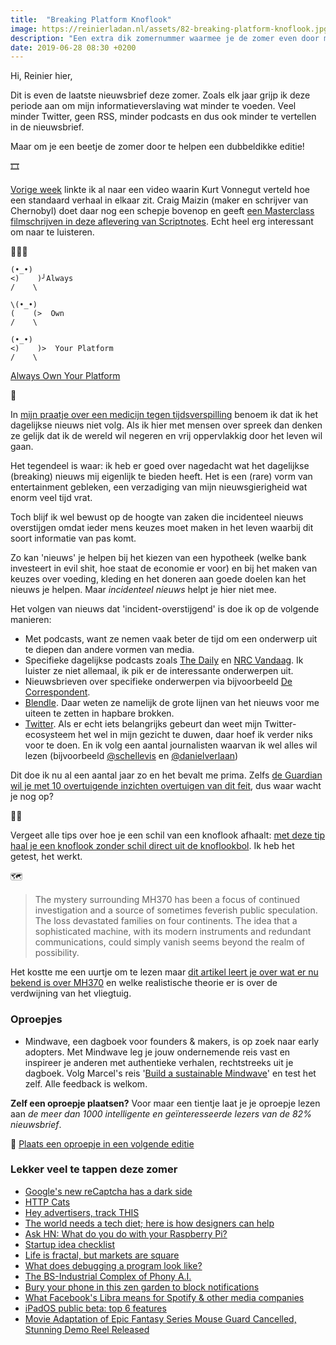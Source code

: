 ```yaml
---
title:  "Breaking Platform Knoflook"
image: https://reinierladan.nl/assets/82-breaking-platform-knoflook.jpg
description: "Een extra dik zomernummer waarmee je de zomer even door moet komen"
date: 2019-06-28 08:30 +0200
---
```


Hi, Reinier hier,

Dit is even de laatste nieuwsbrief deze zomer. Zoals elk jaar grijp ik deze periode aan om mijn informatieverslaving wat minder te voeden. Veel minder Twitter, geen RSS, minder podcasts en dus ook minder te vertellen in de nieuwsbrief. 

Maar om je een beetje de zomer door te helpen een dubbeldikke editie!

🎞

[Vorige week](https://reinierladan.nl/2019/06/21/verhaal-privacydraken-bloedgeld) linkte ik al naar een video waarin Kurt Vonnegut verteld hoe een standaard verhaal in elkaar zit. Craig Maizin (maker en schrijver van Chernobyl) doet daar nog een schepje bovenop en geeft [een Masterclass filmschrijven in deze aflevering van Scriptnotes](https://castro.fm/episode/szkGyw). Echt heel erg interessant om naar te luisteren.

🕺💃🕺

```
(•_•)
<)    )╯Always
/    \

\(•_•)
(    (>  Own
/    \

(•_•)
<)    )>  Your Platform
/    \
```

[Always Own Your Platform](http://www.alwaysownyourplatform.com/)

📰

In [mijn praatje over een medicijn tegen tijdsverspilling](https://reinierladan.nl/2019/06/06/medicijn-tegen-tijdsverspilling) benoem ik dat ik het dagelijkse nieuws niet volg. Als ik hier met mensen over spreek dan denken ze gelijk dat ik de wereld wil negeren en vrij oppervlakkig door het leven wil gaan. 

Het tegendeel is waar: ik heb er goed over nagedacht wat het dagelijkse (breaking) nieuws mij eigenlijk te bieden heeft. Het is een (rare) vorm van entertainment gebleken, een verzadiging van mijn nieuwsgierigheid wat enorm veel tijd vrat.

Toch blijf ik wel bewust op de hoogte van zaken die incidenteel nieuws overstijgen omdat ieder mens keuzes moet maken in het leven waarbij dit soort informatie van pas komt. 

Zo kan 'nieuws' je helpen bij het kiezen van een hypotheek (welke bank investeert in evil shit, hoe staat de economie er voor) en bij het maken van keuzes over voeding, kleding en het doneren aan goede doelen kan het nieuws je helpen. Maar *incidenteel nieuws* helpt je hier niet mee.

Het volgen van nieuws dat 'incident-overstijgend' is doe ik op de volgende manieren:

- Met podcasts, want ze nemen vaak beter de tijd om een onderwerp uit te diepen dan andere vormen van media.
- Specifieke dagelijkse podcasts zoals [The Daily](https://www.nytimes.com/column/the-daily) en [NRC Vandaag](https://www.nrc.nl/rubriek/podcast-vandaag/). Ik luister ze niet allemaal, ik pik er de interessante onderwerpen uit.
- Nieuwsbrieven over specifieke onderwerpen via bijvoorbeeld [De Correspondent](https://decorrespondent.nl).
- [Blendle](https://blendle.nl). Daar weten ze namelijk de grote lijnen van het nieuws voor me uiteen te zetten in hapbare brokken.
- [Twitter](https://twitter.com). Als er echt iets belangrijks gebeurt dan weet mijn Twitter-ecosysteem het wel in mijn gezicht te duwen, daar hoef ik verder niks voor te doen. En ik volg een aantal journalisten waarvan ik wel alles wil lezen (bijvoorbeeld [@schellevis](https://twitter.com/schellevis) en [@danielverlaan](https://twitter.com/danielverlaan))

Dit doe ik nu al een aantal jaar zo en het bevalt me prima. Zelfs [de Guardian wil je met 10 overtuigende inzichten overtuigen van dit feit](https://www.theguardian.com/media/2013/apr/12/news-is-bad-rolf-dobelli), dus waar wacht je nog op?

👨‍🍳

Vergeet alle tips over hoe je een schil van een knoflook afhaalt: [met deze tip haal je een knoflook zonder schil direct uit de knoflookbol](https://twitter.com/VPestilenZ/status/1140437217619390465). Ik heb het getest, het werkt.

🗺

> The mystery surrounding MH370 has been a focus of continued investigation and a source of sometimes feverish public speculation. The loss devastated families on four continents. The idea that a sophisticated machine, with its modern instruments and redundant communications, could simply vanish seems beyond the realm of possibility.

Het kostte me een uurtje om te lezen maar [dit artikel leert je over wat er nu bekend is over MH370](https://www.theatlantic.com/magazine/archive/2019/07/mh370-malaysia-airlines/590653/) en welke realistische theorie er is over de verdwijning van het vliegtuig.

### Oproepjes

- Mindwave, een dagboek voor founders & makers, is op zoek naar early adopters. Met Mindwave leg je jouw ondernemende reis vast en inspireer je anderen met authentieke verhalen, rechtstreeks uit je dagboek. Volg Marcel's reis '[Build a sustainable Mindwave](https://mindwave.app/journeys/build-a-sustainable-mindwave-D1lAJl)' en test het zelf. Alle feedback is welkom.

**Zelf een oproepje plaatsen?** Voor maar een tientje laat je je oproepje lezen aan _de meer dan 1000 intelligente en geïnteresseerde lezers van de 82% nieuwsbrief_.

🌟 [Plaats een oproepje in een volgende editie](https://forms.82procent.nl)

### Lekker veel te tappen deze zomer

- [Google's new reCaptcha has a dark side](https://www.fastcompany.com/90369697/googles-new-recaptcha-has-a-dark-side)
- [HTTP Cats](https://http.cat/)
- [Hey advertisers, track THIS](https://blog.mozilla.org/firefox/hey-advertisers-track-this/)
- [The world needs a tech diet; here is how designers can help](https://essays.uxdesign.cc/tech-diet/)
- [Ask HN: What do you do with your Raspberry Pi?](https://news.ycombinator.com/item?id=20264911)
- [Startup idea checklist](https://www.defmacro.org/2019/03/26/startup-checklist.html)
- [Life is fractal, but markets are square](https://invertedpassion.com/life-is-fractal-markets-are-square/)
- [What does debugging a program look like?](https://jvns.ca/blog/2019/06/23/a-few-debugging-resources/)
- [The BS-Industrial Complex of Phony A.I.](https://gen.medium.com/the-bs-industrial-complex-of-phony-a-i-44bf1c0c60f8)
- [Bury your phone in this zen garden to block notifications](https://www.fastcompany.com/90365993/this-is-the-most-poetic-way-to-block-your-phones-distracting-notifications)
- [What Facebook's Libra means for Spotify & other media companies](https://www.cybercultural.com/p/what-facebooks-libra-means-for-spotify)
- [iPadOS public beta: top 6 features](https://www.youtube.com/watch?v=ocKUIOc3tQ4)
- [Movie Adaptation of Epic Fantasy Series Mouse Guard Cancelled, Stunning Demo Reel Released](https://www.tor.com/2019/06/27/movie-adaptation-of-epic-fantasy-series-mouse-guard-cancelled-stunning-demo-reel-released/)